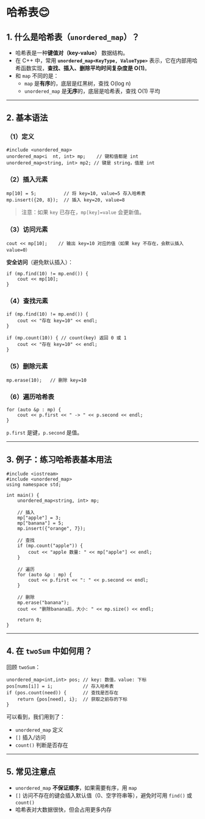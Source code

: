 # 哈希表😊

## 1. 什么是哈希表（`unordered_map`）？

- 哈希表是一种**键值对（key-value）** 数据结构。
- 在 C++ 中，常用 **`unordered_map<KeyType, ValueType>`** 表示，它在内部用哈希函数实现，**查找、插入、删除平均时间复杂度是 O(1)**。
- 和 `map` 不同的是：
  - `map` 是**有序**的，底层是红黑树，查找 O(log n)
  - `unordered_map` 是**无序**的，底层是哈希表，查找 O(1) 平均

------

## 2. 基本语法

### （1）定义

```
#include <unordered_map>
unordered_map<i  nt, int> mp;    // 键和值都是 int
unordered_map<string, int> mp2; // 键是 string，值是 int
```

### （2）插入元素

```
mp[10] = 5;          // 将 key=10, value=5 存入哈希表
mp.insert({20, 8});  // 插入 key=20, value=8
```

> 注意：如果 `key` 已存在，`mp[key]=value` 会更新值。

### （3）访问元素

```
cout << mp[10];    // 输出 key=10 对应的值（如果 key 不存在，会默认插入 value=0）
```

**安全访问**（避免默认插入）：

```
if (mp.find(10) != mp.end()) {
    cout << mp[10]; 
}
```

### （4）查找元素

```
if (mp.find(10) != mp.end()) {
    cout << "存在 key=10" << endl;
}

if (mp.count(10)) { // count(key) 返回 0 或 1
    cout << "存在 key=10" << endl;
}
```

### （5）删除元素

```
mp.erase(10);   // 删除 key=10
```

### （6）遍历哈希表

```
for (auto &p : mp) {
    cout << p.first << " -> " << p.second << endl;
}
```

`p.first` 是键，`p.second` 是值。

------

## 3. 例子：练习哈希表基本用法

```
#include <iostream>
#include <unordered_map>
using namespace std;

int main() {
    unordered_map<string, int> mp;

    // 插入
    mp["apple"] = 3;
    mp["banana"] = 5;
    mp.insert({"orange", 7});

    // 查找
    if (mp.count("apple")) {
        cout << "apple 数量: " << mp["apple"] << endl;
    }

    // 遍历
    for (auto &p : mp) {
        cout << p.first << ": " << p.second << endl;
    }

    // 删除
    mp.erase("banana");
    cout << "删除banana后，大小: " << mp.size() << endl;

    return 0;
}
```

------

## 4. 在 `twoSum` 中如何用？

回顾 `twoSum`：

```
unordered_map<int,int> pos; // key: 数值，value: 下标
pos[nums[i]] = i;           // 存入哈希表
if (pos.count(need)) {      // 查找是否存在
    return {pos[need], i};  // 获取之前存的下标
}
```

可以看到，我们用到了：

- `unordered_map` 定义
- `[]` 插入/访问
- `count()` 判断是否存在

------

## 5. 常见注意点

- `unordered_map` **不保证顺序**，如果需要有序，用 `map`
- `[]` 访问不存在的键会插入默认值（0、空字符串等），避免时可用 `find()` 或 `count()`
- 哈希表对大数据很快，但会占用更多内存